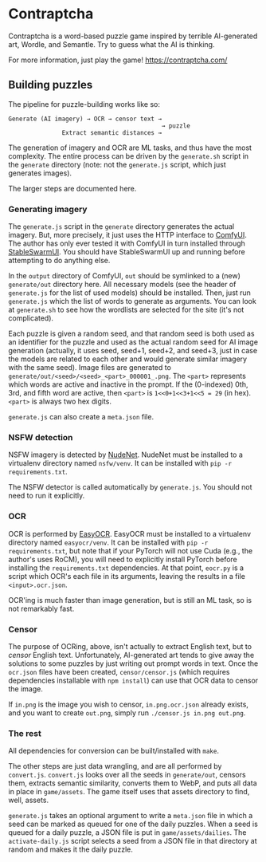 # Contraptcha

Contraptcha is a word-based puzzle game inspired by terrible AI-generated art,
Wordle, and Semantle. Try to guess what the AI is thinking.

For more information, just play the game! https://contraptcha.com/


## Building puzzles

The pipeline for puzzle-building works like so:

```
Generate (AI imagery) → OCR → censor text →
                                           → puzzle
               Extract semantic distances →
```

The generation of imagery and OCR are ML tasks, and thus have the most
complexity. The entire process can be driven by the `generate.sh` script in the
`generate` directory (note: not the `generate.js` script, which just generates
images).

The larger steps are documented here.


### Generating imagery

The `generate.js` script in the `generate` directory generates the actual
imagery. But, more precisely, it just uses the HTTP interface to
[ComfyUI](https://github.com/comfyanonymous/ComfyUI). The author has only ever
tested it with ComfyUI in turn installed through
[StableSwarmUI](https://github.com/Stability-AI/StableSwarmUI). You should have
StableSwarmUI up and running before attempting to do anything else.

In the `output` directory of ComfyUI, `out` should be symlinked to a (new)
`generate/out` directory here. All necessary models (see the header of
`generate.js` for the list of used models) should be installed. Then, just run
`generate.js` which the list of words to generate as arguments. You can look at
`generate.sh` to see how the wordlists are selected for the site (it's not
complicated).

Each puzzle is given a random seed, and that random seed is both used as an
identifier for the puzzle and used as the actual random seed for AI image
generation (actually, it uses seed, seed+1, seed+2, and seed+3, just in case the
models are related to each other and would generate similar imagery with the
same seed). Image files are generated to
`generate/out/<seed>/<seed>_<part>_000001_.png`. The `<part>` represents which
words are active and inactive in the prompt. If the (0-indexed) 0th, 3rd, and
fifth word are active, then `<part>` is `1<<0+1<<3+1<<5 = 29` (in hex). `<part>`
is always two hex digits.

`generate.js` can also create a `meta.json` file.


### NSFW detection

NSFW imagery is detected by [NudeNet](https://github.com/notAI-tech/NudeNet).
NudeNet must be installed to a virtualenv directory named `nsfw/venv`. It can be
installed with `pip -r requirements.txt`.

The NSFW detector is called automatically by `generate.js`. You should not need
to run it explicitly.


### OCR

OCR is performed by [EasyOCR](https://github.com/JaidedAI/EasyOCR). EasyOCR must
be installed to a virtualenv directory named `easyocr/venv`. It can be installed
with `pip -r requirements.txt`, but note that if your PyTorch will not use Cuda
(e.g., the author's uses RoCM), you will need to explicitly install PyTorch
before installing the `requirements.txt` dependencies. At that point, `eocr.py`
is a script which OCR's each file in its arguments, leaving the results in a
file `<input>.ocr.json`.

OCR'ing is much faster than image generation, but is still an ML task, so is not
remarkably fast.


### Censor

The purpose of OCRing, above, isn't actually to extract English text, but to
*censor* English text. Unfortunately, AI-generated art tends to give away the
solutions to some puzzles by just writing out prompt words in text. Once the
`ocr.json` files have been created, `censor/censor.js` (which requires
dependencies installable with `npm install`) can use that OCR data to censor the
image.

If `in.png` is the image you wish to censor, `in.png.ocr.json` already exists,
and you want to create `out.png`, simply run `./censor.js in.png out.png`.


### The rest

All dependencies for conversion can be built/installed with `make`.

The other steps are just data wrangling, and are all performed by `convert.js`.
`convert.js` looks over all the seeds in `generate/out`, censors them, extracts
semantic similarity, converts them to WebP, and puts all data in place in
`game/assets`. The game itself uses that assets directory to find, well, assets.

`generate.js` takes an optional argument to write a `meta.json` file in which a
seed can be marked as queued for one of the daily puzzles. When a seed is queued
for a daily puzzle, a JSON file is put in `game/assets/dailies`. The
`activate-daily.js` script selects a seed from a JSON file in that directory at
random and makes it the daily puzzle.
